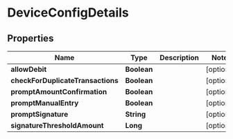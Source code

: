 

# DeviceConfigDetails


## Properties

| Name | Type | Description | Notes |
|------------ | ------------- | ------------- | -------------|
|**allowDebit** | **Boolean** |  |  [optional] |
|**checkForDuplicateTransactions** | **Boolean** |  |  [optional] |
|**promptAmountConfirmation** | **Boolean** |  |  [optional] |
|**promptManualEntry** | **Boolean** |  |  [optional] |
|**promptSignature** | **String** |  |  [optional] |
|**signatureThresholdAmount** | **Long** |  |  [optional] |



